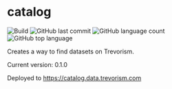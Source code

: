 # catalog
![Build](https://github.com/trevorism/catalog/actions/workflows/deploy.yml/badge.svg)
![GitHub last commit](https://img.shields.io/github/last-commit/trevorism/catalog)
![GitHub language count](https://img.shields.io/github/languages/count/trevorism/catalog)
![GitHub top language](https://img.shields.io/github/languages/top/trevorism/catalog)

Creates a way to find datasets on Trevorism.

Current version: 0.1.0

Deployed to https://catalog.data.trevorism.com